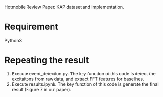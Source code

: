 Hotmobile Review Paper: KAP dataset and implementation.

# Requirement
Python3

# Repeating the result
1. Execute event_detection.py. The key function of this code is detect the excitaitons from raw data, and extract FFT features for baselines.
2. Execute results.ipynb. The key function of this code is generate the final result (Figure 7 in our paper).

